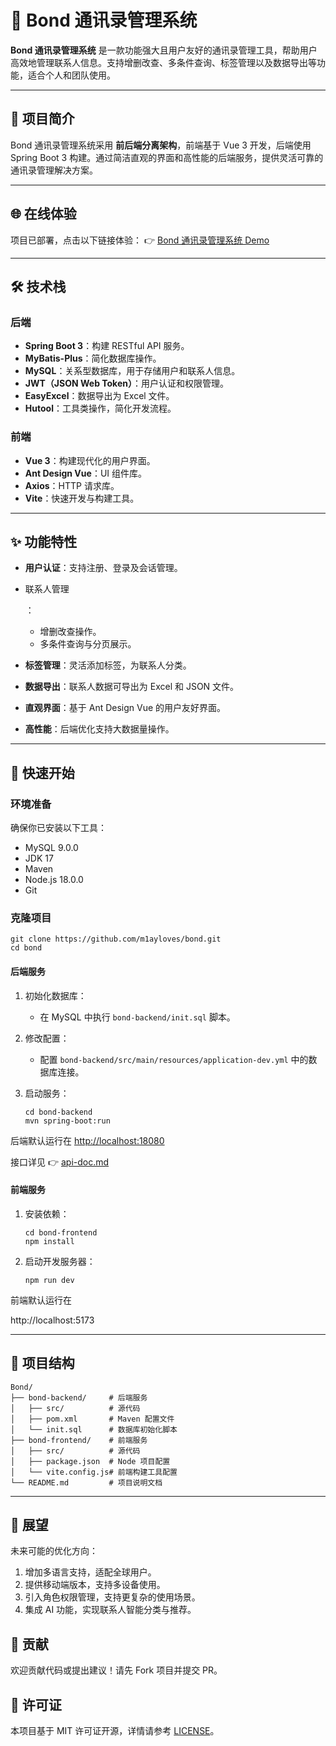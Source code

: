 # 📇 Bond 通讯录管理系统



**Bond 通讯录管理系统** 是一款功能强大且用户友好的通讯录管理工具，帮助用户高效地管理联系人信息。支持增删改查、多条件查询、标签管理以及数据导出等功能，适合个人和团队使用。

------

## 🌟 项目简介



Bond 通讯录管理系统采用 **前后端分离架构**，前端基于 Vue 3 开发，后端使用 Spring Boot 3 构建。通过简洁直观的界面和高性能的后端服务，提供灵活可靠的通讯录管理解决方案。

------

## 🌐 在线体验



项目已部署，点击以下链接体验： 👉 [Bond 通讯录管理系统 Demo](http://mayloves.cyou/)

------

## 🛠 技术栈



### 后端



- **Spring Boot 3**：构建 RESTful API 服务。
- **MyBatis-Plus**：简化数据库操作。
- **MySQL**：关系型数据库，用于存储用户和联系人信息。
- **JWT（JSON Web Token）**：用户认证和权限管理。
- **EasyExcel**：数据导出为 Excel 文件。
- **Hutool**：工具类操作，简化开发流程。

### 前端



- **Vue 3**：构建现代化的用户界面。
- **Ant Design Vue**：UI 组件库。
- **Axios**：HTTP 请求库。
- **Vite**：快速开发与构建工具。

------

## ✨ 功能特性



- **用户认证**：支持注册、登录及会话管理。

- 联系人管理

  ：

    - 增删改查操作。
    - 多条件查询与分页展示。

- **标签管理**：灵活添加标签，为联系人分类。

- **数据导出**：联系人数据可导出为 Excel 和 JSON 文件。

- **直观界面**：基于 Ant Design Vue 的用户友好界面。

- **高性能**：后端优化支持大数据量操作。

------

## 🚀 快速开始



### 环境准备



确保你已安装以下工具：

- MySQL 9.0.0
- JDK 17
- Maven
- Node.js 18.0.0
- Git

### 克隆项目



```
git clone https://github.com/m1ayloves/bond.git
cd bond
```



#### 后端服务



1. 初始化数据库：

    - 在 MySQL 中执行 `bond-backend/init.sql` 脚本。

2. 修改配置：

    - 配置 `bond-backend/src/main/resources/application-dev.yml` 中的数据库连接。

3. 启动服务：

   ```
   cd bond-backend
   mvn spring-boot:run
   ```



后端默认运行在 [http://localhost:18080](http://localhost:18080/)

接口详见 👉 [api-doc.md](https://github.com/m1ayloves/bond/blob/main/api-doc.md)

#### 前端服务



1. 安装依赖：

   ```
   cd bond-frontend
   npm install
   ```



2. 启动开发服务器：

   ```
   npm run dev
   ```



前端默认运行在



http://localhost:5173

------

## 📖 项目结构



```
Bond/
├── bond-backend/     # 后端服务
│   ├── src/          # 源代码
│   ├── pom.xml       # Maven 配置文件
│   └── init.sql      # 数据库初始化脚本
├── bond-frontend/    # 前端服务
│   ├── src/          # 源代码
│   ├── package.json  # Node 项目配置
│   └── vite.config.js# 前端构建工具配置
└── README.md         # 项目说明文档
```



------

## 📌 展望



未来可能的优化方向：

1. 增加多语言支持，适配全球用户。
2. 提供移动端版本，支持多设备使用。
3. 引入角色权限管理，支持更复杂的使用场景。
4. 集成 AI 功能，实现联系人智能分类与推荐。

## 🤝 贡献



欢迎贡献代码或提出建议！请先 Fork 项目并提交 PR。

## 📜 许可证



本项目基于 MIT 许可证开源，详情请参考 [LICENSE](https://github.com/m1ayloves/bond/blob/main/LICENSE)。